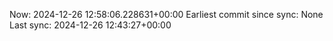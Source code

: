 Now: 2024-12-26 12:58:06.228631+00:00 Earliest commit since sync: None Last sync: 2024-12-26 12:43:27+00:00
